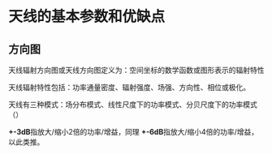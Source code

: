# 天线的基本参数和优缺点
## 方向图
天线辐射方向图或天线方向图定义为：空间坐标的数学函数或图形表示的辐射特性  

天线辐射特性包括：功率通量密度、辐射强度、场强、方向性、相位或极化。  

天线有三种模式：场分布模式、线性尺度下的功率模式、分贝尺度下的功率模式（）  

**+-3dB**指放大/缩小2倍的功率/增益，同理 **+-6dB**指放大/缩小4倍的功率/增益，以此类推。